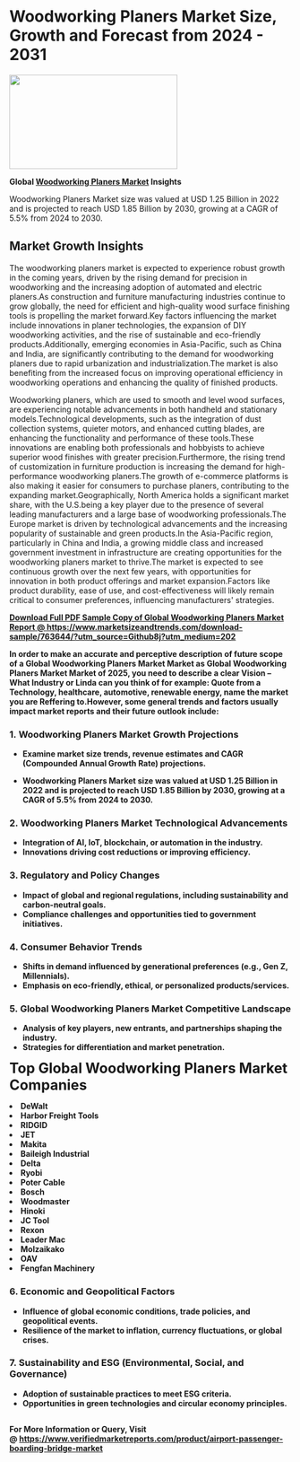 <H1>Woodworking Planers Market Size, Growth and Forecast from 2024 - 2031</H1><img class="aligncenter size-medium wp-image-584254" src="https://thirdeyenews.in/wp-content/uploads/2024/09/Global-Market-Research-300x168.jpeg" alt="" width="300" height="168" /><p><strong>Global&nbsp;<a href="https://www.marketsizeandtrends.com/download-sample/763644/?utm_source=Github8j?utm_medium=202">Woodworking Planers Market</a> Insights</strong></p><p>Woodworking Planers Market size was valued at USD 1.25 Billion in 2022 and is projected to reach USD 1.85 Billion by 2030, growing at a CAGR of 5.5% from 2024 to 2030.</p><p><h2>Market Growth Insights</h2> <p>The woodworking planers market is expected to experience robust growth in the coming years, driven by the rising demand for precision in woodworking and the increasing adoption of automated and electric planers.As construction and furniture manufacturing industries continue to grow globally, the need for efficient and high-quality wood surface finishing tools is propelling the market forward.Key factors influencing the market include innovations in planer technologies, the expansion of DIY woodworking activities, and the rise of sustainable and eco-friendly products.Additionally, emerging economies in Asia-Pacific, such as China and India, are significantly contributing to the demand for woodworking planers due to rapid urbanization and industrialization.The market is also benefiting from the increased focus on improving operational efficiency in woodworking operations and enhancing the quality of finished products.</p> <p><strong><a href="#"></a></strong></p> <p>Woodworking planers, which are used to smooth and level wood surfaces, are experiencing notable advancements in both handheld and stationary models.Technological developments, such as the integration of dust collection systems, quieter motors, and enhanced cutting blades, are enhancing the functionality and performance of these tools.These innovations are enabling both professionals and hobbyists to achieve superior wood finishes with greater precision.Furthermore, the rising trend of customization in furniture production is increasing the demand for high-performance woodworking planers.The growth of e-commerce platforms is also making it easier for consumers to purchase planers, contributing to the expanding market.Geographically, North America holds a significant market share, with the U.S.being a key player due to the presence of several leading manufacturers and a large base of woodworking professionals.The Europe market is driven by technological advancements and the increasing popularity of sustainable and green products.In the Asia-Pacific region, particularly in China and India, a growing middle class and increased government investment in infrastructure are creating opportunities for the woodworking planers market to thrive.The market is expected to see continuous growth over the next few years, with opportunities for innovation in both product offerings and market expansion.Factors like product durability, ease of use, and cost-effectiveness will likely remain critical to consumer preferences, influencing manufacturers' strategies.<p><strong><a href="#"></p><p><span class=""><strong>Download Full PDF Sample Copy of Global Woodworking Planers Market Report</strong> @ <a href="https://www.marketsizeandtrends.com/download-sample/763644/?utm_source=Github8j?utm_medium=202" target="_blank">https://www.marketsizeandtrends.com/download-sample/763644/?utm_source=Github8j?utm_medium=202</a></span></p><p>In order to make an accurate and perceptive description of future scope of a Global&nbsp;Woodworking Planers Market Market as Global&nbsp;Woodworking Planers Market Market of 2025, you need to describe a clear Vision &ndash; What Industry or Linda can you think of for example: Quote from a Technology, healthcare, automotive, renewable energy, name the market you are Reffering to.However, some general trends and factors usually impact market reports and their future outlook include:</p><h3>1.&nbsp;<strong>Woodworking Planers Market Growth Projections</strong></h3><ul><li>Examine market size trends, revenue estimates and CAGR (Compounded Annual Growth Rate) projections.</li><li><p>Woodworking Planers Market size was valued at USD 1.25 Billion in 2022 and is projected to reach USD 1.85 Billion by 2030, growing at a CAGR of 5.5% from 2024 to 2030.</p></li></ul><h3>2.&nbsp;<strong>Woodworking Planers Market Technological Advancements</strong></h3><ul><li>Integration of AI, IoT, blockchain, or automation in the industry.</li><li>Innovations driving cost reductions or improving efficiency.</li></ul><h3>3.&nbsp;<strong>Regulatory and Policy Changes</strong></h3><ul><li>Impact of global and regional regulations, including sustainability and carbon-neutral goals.</li><li>Compliance challenges and opportunities tied to government initiatives.</li></ul><h3>4.&nbsp;<strong>Consumer Behavior Trends</strong></h3><ul><li>Shifts in demand influenced by generational preferences (e.g., Gen Z, Millennials).</li><li>Emphasis on eco-friendly, ethical, or personalized products/services.</li></ul><h3>5.&nbsp;<strong>Global Woodworking Planers Market Competitive Landscape</strong></h3><ul><li>Analysis of key players, new entrants, and partnerships shaping the industry.</li><li>Strategies for differentiation and market penetration.</li></ul><p data-pm-slice="1 1 []"><span style="color: inherit; font-family: inherit; font-size: 25px;">Top Global Woodworking Planers Market Companies</span></p><div class="" data-test-id=""><p><li>DeWalt</li><li> Harbor Freight Tools</li><li> RIDGID</li><li> JET</li><li> Makita</li><li> Baileigh Industrial</li><li> Delta</li><li> Ryobi</li><li> Poter Cable</li><li> Bosch</li><li> Woodmaster</li><li> Hinoki</li><li> JC Tool</li><li> Rexon</li><li> Leader Mac</li><li> Molzaikako</li><li> OAV</li><li> Fengfan Machinery</li></p></div><h3>6.&nbsp;<strong>Economic and Geopolitical Factors</strong></h3><ul><li>Influence of global economic conditions, trade policies, and geopolitical events.</li><li>Resilience of the market to inflation, currency fluctuations, or global crises.</li></ul><h3>7.&nbsp;<strong>Sustainability and ESG (Environmental, Social, and Governance)</strong></h3><ul><li>Adoption of sustainable practices to meet ESG criteria.</li><li>Opportunities in green technologies and circular economy principles.</li></ul><h2><strong style="font-size: 14px;">For More Information or Query, Visit @&nbsp;</strong><a style="background-color: #ffffff; font-size: 14px;" href="https://www.marketsizeandtrends.com/report/woodworking-planers-market/" target="_blank">https://www.verifiedmarketreports.com/product/airport-passenger-boarding-bridge-market</a></h2>